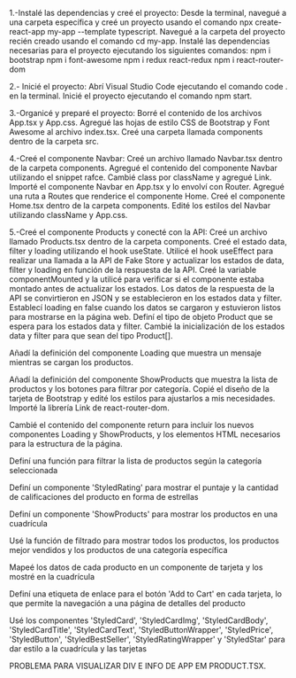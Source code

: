 1.-Instalé las dependencias y creé el proyecto:
Desde la terminal, navegué a una carpeta específica y creé un proyecto usando el comando npx create-react-app my-app --template typescript.
Navegué a la carpeta del proyecto recién creado usando el comando cd my-app.
Instalé las dependencias necesarias para el proyecto ejecutando los siguientes comandos:
npm i bootstrap
npm i font-awesome
npm i redux react-redux
npm i react-router-dom

2.- Inicié el proyecto:
Abrí Visual Studio Code ejecutando el comando code . en la terminal.
Inicié el proyecto ejecutando el comando npm start.

3.-Organicé y preparé el proyecto:
Borré el contenido de los archivos App.tsx y App.css.
Agregué las hojas de estilo CSS de Bootstrap y Font Awesome al archivo index.tsx.
Creé una carpeta llamada components dentro de la carpeta src. 

4.-Creé el componente Navbar:
Creé un archivo llamado Navbar.tsx dentro de la carpeta components.
Agregué el contenido del componente Navbar utilizando el snippet rafce.
Cambié class por className y agregué Link.
Importé el componente Navbar en App.tsx y lo envolví con Router.
Agregué una ruta a Routes que renderice el componente Home.
Creé el componente Home.tsx dentro de la carpeta components.
Edité los estilos del Navbar utilizando className y App.css.

5.-Creé el componente Products y conecté con la API:
Creé un archivo llamado Products.tsx dentro de la carpeta components.
Creé el estado data, filter y loading utilizando el hook useState.
Utilicé el hook useEffect para realizar una llamada a la API de Fake Store y actualizar los estados de data, filter y loading en función de la respuesta de la API.
Creé la variable componentMounted y la utilicé para verificar si el componente estaba montado antes de actualizar los estados.
Los datos de la respuesta de la API se convirtieron en JSON y se establecieron en los estados data y filter.
Establecí loading en false cuando los datos se cargaron y estuvieron listos para mostrarse en la página web.
Definí el tipo de objeto Product que se espera para los estados data y filter.
Cambié la inicialización de los estados data y filter para que sean del tipo Product[].

Añadí la definición del componente Loading que muestra un mensaje mientras se cargan los productos.

Añadí la definición del componente ShowProducts que muestra la lista de productos y los botones para filtrar por categoría.
Copié el diseño de la tarjeta de Bootstrap y edité los estilos para ajustarlos a mis necesidades.
Importé la librería Link de react-router-dom.

Cambié el contenido del componente return para incluir los nuevos componentes Loading y ShowProducts, y los elementos HTML necesarios para la estructura de la página.

Definí una función para filtrar la lista de productos según la categoría seleccionada

Definí un componente 'StyledRating' para mostrar el puntaje y la cantidad de calificaciones del producto en forma de estrellas

Definí un componente 'ShowProducts' para mostrar los productos en una cuadrícula

Usé la función de filtrado para mostrar todos los productos, los productos mejor vendidos y los productos de una categoría específica

Mapeé los datos de cada producto en un componente de tarjeta y los mostré en la cuadrícula

Definí una etiqueta de enlace para el botón 'Add to Cart' en cada tarjeta, lo que permite la navegación a una página de detalles del producto

Usé los componentes 'StyledCard', 'StyledCardImg', 'StyledCardBody', 'StyledCardTitle', 'StyledCardText', 'StyledButtonWrapper', 'StyledPrice', 'StyledButton', 'StyledBestSeller', 'StyledRatingWrapper' y 'StyledStar' para dar estilo a la cuadrícula y las tarjetas

PROBLEMA PARA VISUALIZAR DIV E INFO DE APP EM PRODUCT.TSX.